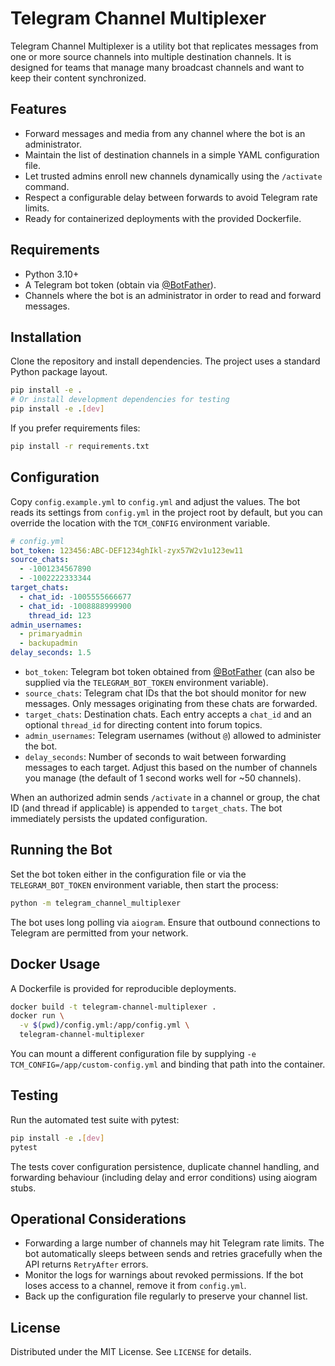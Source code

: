 # Telegram Channel Multiplexer

Telegram Channel Multiplexer is a utility bot that replicates messages from one or more source channels into multiple destination channels. It is designed for teams that manage many broadcast channels and want to keep their content synchronized.

## Features

- Forward messages and media from any channel where the bot is an administrator.
- Maintain the list of destination channels in a simple YAML configuration file.
- Let trusted admins enroll new channels dynamically using the `/activate` command.
- Respect a configurable delay between forwards to avoid Telegram rate limits.
- Ready for containerized deployments with the provided Dockerfile.

## Requirements

- Python 3.10+
- A Telegram bot token (obtain via [@BotFather](https://t.me/BotFather)).
- Channels where the bot is an administrator in order to read and forward messages.

## Installation

Clone the repository and install dependencies. The project uses a standard Python package layout.

```bash
pip install -e .
# Or install development dependencies for testing
pip install -e .[dev]
```

If you prefer requirements files:

```bash
pip install -r requirements.txt
```

## Configuration

Copy `config.example.yml` to `config.yml` and adjust the values. The bot reads its settings from `config.yml` in the project root by default, but you can override the location with the `TCM_CONFIG` environment variable.

```yaml
# config.yml
bot_token: 123456:ABC-DEF1234ghIkl-zyx57W2v1u123ew11
source_chats:
  - -1001234567890
  - -1002222333344
target_chats:
  - chat_id: -1005555666677
  - chat_id: -1008888999900
    thread_id: 123
admin_usernames:
  - primaryadmin
  - backupadmin
delay_seconds: 1.5
```

- `bot_token`: Telegram bot token obtained from [@BotFather](https://t.me/BotFather) (can also be supplied via the `TELEGRAM_BOT_TOKEN` environment variable).
- `source_chats`: Telegram chat IDs that the bot should monitor for new messages. Only messages originating from these chats are forwarded.
- `target_chats`: Destination chats. Each entry accepts a `chat_id` and an optional `thread_id` for directing content into forum topics.
- `admin_usernames`: Telegram usernames (without `@`) allowed to administer the bot.
- `delay_seconds`: Number of seconds to wait between forwarding messages to each target. Adjust this based on the number of channels you manage (the default of 1 second works well for ~50 channels).

When an authorized admin sends `/activate` in a channel or group, the chat ID (and thread if applicable) is appended to `target_chats`. The bot immediately persists the updated configuration.

## Running the Bot

Set the bot token either in the configuration file or via the `TELEGRAM_BOT_TOKEN` environment variable, then start the process:

```bash
python -m telegram_channel_multiplexer
```

The bot uses long polling via `aiogram`. Ensure that outbound connections to Telegram are permitted from your network.

## Docker Usage

A Dockerfile is provided for reproducible deployments.

```bash
docker build -t telegram-channel-multiplexer .
docker run \
  -v $(pwd)/config.yml:/app/config.yml \
  telegram-channel-multiplexer
```

You can mount a different configuration file by supplying `-e TCM_CONFIG=/app/custom-config.yml` and binding that path into the container.

## Testing

Run the automated test suite with pytest:

```bash
pip install -e .[dev]
pytest
```

The tests cover configuration persistence, duplicate channel handling, and forwarding behaviour (including delay and error conditions) using aiogram stubs.

## Operational Considerations

- Forwarding a large number of channels may hit Telegram rate limits. The bot automatically sleeps between sends and retries gracefully when the API returns `RetryAfter` errors.
- Monitor the logs for warnings about revoked permissions. If the bot loses access to a channel, remove it from `config.yml`.
- Back up the configuration file regularly to preserve your channel list.

## License

Distributed under the MIT License. See `LICENSE` for details.
